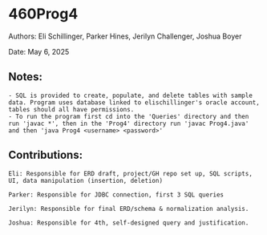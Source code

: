 # 460Prog4

Authors: Eli Schillinger, Parker Hines, Jerilyn Challenger, Joshua Boyer

Date: May 6, 2025

## Notes:
    - SQL is provided to create, populate, and delete tables with sample data. Program uses database linked to elischillinger's oracle account, tables should all have permissions.
    - To run the program first cd into the 'Queries' directory and then run 'javac *', then in the 'Prog4' directory run 'javac Prog4.java' and then 'java Prog4 <username> <password>'

## Contributions:
    Eli: Responsible for ERD draft, project/GH repo set up, SQL scripts, UI, data manipulation (insertion, deletion)

    Parker: Responsible for JDBC connection, first 3 SQL queries

    Jerilyn: Responsible for final ERD/schema & normalization analysis.

    Joshua: Responsible for 4th, self-designed query and justification.

